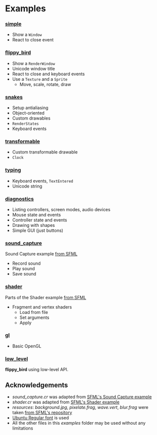 Examples
========

### [simple](simple.cr)

- Show a `Window`
- React to close event

### [flippy_bird](flippy_bird.cr)

- Show a `RenderWindow`
- Unicode window title
- React to close and keyboard events
- Use a `Texture` and a `Sprite`
    - Move, scale, rotate, draw

### [snakes](snakes.cr)

- Setup antialiasing
- Object-oriented
- Custom drawables
- `RenderStates`
- Keyboard events

### [transformable](transformable.cr)

- Custom transformable drawable
- `Clock`

### [typing](typing.cr)

- Keyboard events, `TextEntered`
- Unicode string

### [diagnostics](diagnostics.cr)

- Listing controllers, screen modes, audio devices
- Mouse state and events
- Controller state and events
- Drawing with shapes
- Simple GUI (just buttons)

### [sound_capture](sound_capture.cr)

Sound Capture example [from SFML][sound_capture]

- Record sound
- Play sound
- Save sound

### [shader](shader.cr)

Parts of the Shader example [from SFML][shader]

- Fragment and vertex shaders
    - Load from file
    - Set arguments
    - Apply

### [gl](gl.cr)

- Basic OpenGL

### [low_level](low_level.cr)

**flippy_bird** using low-level API.


Acknowledgements
----------------

- *sound_capture.cr* was adapted from [SFML's Sound Capture example][sound_capture]
- *shader.cr* was adapted from [SFML's Shader example][shader]
- *resources*: *background.jpg*, *pixelate.frag*, *wave.vert*, *blur.frag*
  were taken [from SFML's repository](https://github.com/LaurentGomila/SFML/blob/master/examples)
- [Ubuntu Regular font](http://font.ubuntu.com/#charset-regular) is used
- All the other files in this *examples* folder may be used without any limitations


[sound_capture]: https://github.com/LaurentGomila/SFML/blob/master/examples/sound_capture/
[shader]: https://github.com/LaurentGomila/SFML/blob/master/examples/shader/
